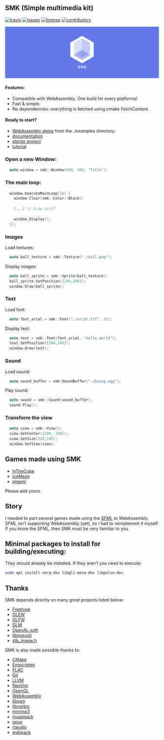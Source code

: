 SMK (Simple multimedia kit)
----------------------------
[![travis][badge.travis]][travis]
[![issues][badge.issues]][issues]
[![license][badge.license]][license]
[![contributors][badge.contributors]][contributors]

[badge.travis]: https://img.shields.io/travis/com/arthursonzogni/smk?logo=travis
[badge.issues]: https://img.shields.io/github/issues-raw/arthursonzogni/smk
[badge.license]: https://img.shields.io/github/license/arthursonzogni/smk?color=black
[badge.contributors]: https://img.shields.io/github/contributors/arthursonzogni/smk?color=blue

[travis]: https://travis-ci.org/ArthurSonzogni/smk
[issues]: https://github.com/ArthurSonzogni/smk/issues
[license]: http://opensource.org/licenses/MIT
[contributors]: https://github.com/ArthurSonzogni/smk/graphs/contributors

![header](./doc/header_logo.png)

#### Features:

  * Compatible with WebAssembly. One build for every platforms!
  * Fast & simple.
  * No dependencies: everything is fetched using cmake FetchContent.

#### Ready to start?

 * [WebAssembly demo](https://arthursonzogni.github.io/smk/examples/) from the ./examples directory.
 * [documentation](https://arthursonzogni.com/SMK/doc/)
 * [starter project](https://github.com/ArthurSonzogni/smk-starter)
 * [tutorial](./doc/build_with_cmake.md)

### Open a new Window:

~~~cpp
  auto window = smk::Window(640, 480, "Title");
~~~

### The main loop:

~~~cpp
  window.ExecuteMainLoop([&] {
    window.Clear(smk::Color::Black);

    [...] // Draw stuff

    window.Display();
  });
~~~

### Images

Load textures:
~~~cpp
  auto ball_texture = smk::Texture("./ball.png");
~~~

Display images:
~~~cpp
  auto ball_sprite = smk::Sprite(ball_texture);
  ball_sprite.SetPosition({200,200});
  window.Draw(ball_sprite);
~~~

### Text

Load font:
~~~cpp
  auto font_arial = smk::Font("./arial.ttf", 32);
~~~

Display text:
~~~cpp
  auto text = smk::Text(font_arial, "hello world");
  text.SetPosition({200,200});
  window.Draw(text);
~~~

### Sound

Load sound:
~~~cpp
  auto sound_buffer = smk:SoundBuffer("./boing.ogg");
~~~

Play sound:
~~~cpp
  auto sound = smk::Sound(sound_buffer);
  sound.Play();
~~~

### Transform the view

~~~cpp
  auto view = smk::View();
  view.SetCenter({200, 200});
  view.SetSize(320,240);
  window.SetView(view);
~~~

## Games made using SMK

 * [InTheCube](https://github.com/ArthurSonzogni/InTheCube)
 * [IceMaze](https://github.com/ArthurSonzogni/IceMaze)
 * [pigami](https://github.com/ArthurSonzogni/pigami)

Please add yours.

## Story

I needed to port several games made using the
[SFML](https://www.sfml-dev.org/) to WebAssembly. SFML isn't supporting
WebAssembly (yet), so I had to reimplement it myself. If you know the SFML, then
SMK must be very familiar to you.

## Minimal packages to install for building/executing:

They should already be installed. If they aren't you need to execute:
~~~bash
sudo apt install xorg-dev libgl1-mesa-dev libpulse-dev
~~~

## Thanks

SMK depends directly on many great projects listed below:
- [Freetype](https://github.com/aseprite/freetype2)
- [GLEW](https://github.com/nigels-com/glew)
- [GLFW](https://github.com/glfw/glfw)
- [GLM](https://github.com/g-truc/glm)
- [OpenAL-soft](https://github.com/kcat/openal-soft)
- [libnyquist](https://github.com/ddiakopoulos/libnyquist)
- [stb_image.h](https://github.com/nothings/stb/blob/master/stb_image.h)


SMK is also made possible thanks to:
 * [CMake](https://cmake.org/)
 * [Emscripten](https://github.com/kripken/emscripten)
 * [FLAC](https://github.com/xiph/flac)
 * [Git](https://git-scm.com/)
 * [LLVM](https://llvm.org/)
 * [NeoVim](https://neovim.io/)
 * [OpenGL](https://www.opengl.org/)
 * [WebAssembly](https://webassembly.org/)
 * [libogg](https://xiph.org/ogg/)
 * [libvorbis](https://www.xiph.org/vorbis/)
 * [minimp3](https://github.com/lieff/minimp3)
 * [musepack](https://github.com/ralph-irving/musepack)
 * [opus](https://github.com/xiph/opus)
 * [rtaudio](https://github.com/thestk/rtaudio)
 * [wabpack](dbry/WavPack)
